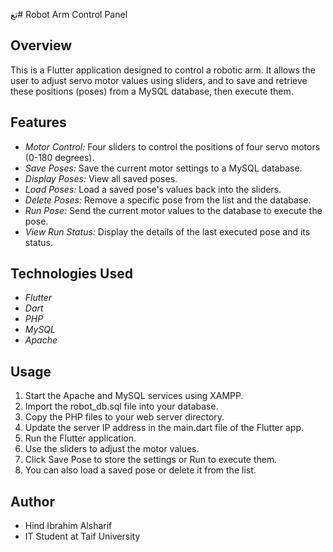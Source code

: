 تغ# Robot Arm Control Panel

## Overview
This is a Flutter application designed to control a robotic arm. It allows the user to adjust servo motor values using sliders, and to save and retrieve these positions (poses) from a MySQL database, then execute them.

## Features
- *Motor Control:* Four sliders to control the positions of four servo motors (0-180 degrees).
- *Save Poses:* Save the current motor settings to a MySQL database.
- *Display Poses:* View all saved poses.
- *Load Poses:* Load a saved pose's values back into the sliders.
- *Delete Poses:* Remove a specific pose from the list and the database.
- *Run Pose:* Send the current motor values to the database to execute the pose.
- *View Run Status:* Display the details of the last executed pose and its status.

## Technologies Used
- *Flutter*
- *Dart*
- *PHP*
- *MySQL* 
- *Apache*

## Usage
1.  Start the Apache and MySQL services using XAMPP.
2.  Import the robot_db.sql file into your database.
3.  Copy the PHP files to your web server directory.
4.  Update the server IP address in the main.dart file of the Flutter app.
5.  Run the Flutter application.
6.  Use the sliders to adjust the motor values.
7.  Click Save Pose to store the settings or Run to execute them.
8.  You can also load a saved pose or delete it from the list.

## Author
- Hind Ibrahim Alsharif
- IT Student at Taif University

